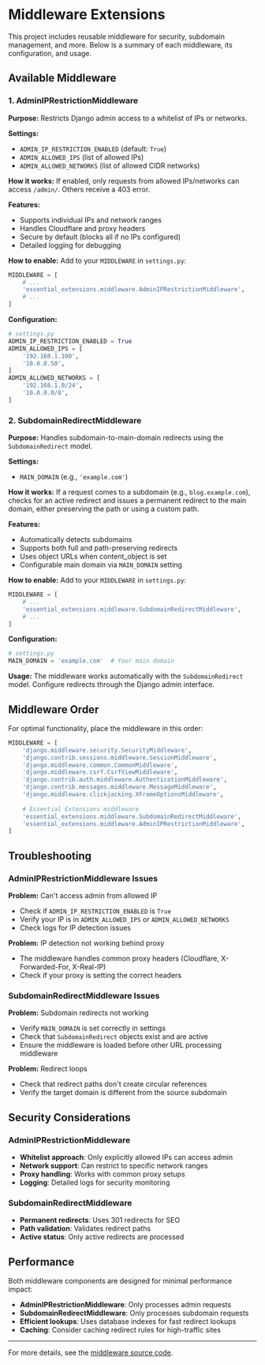 # Middleware Extensions

This project includes reusable middleware for security, subdomain management, and more. Below is a summary of each middleware, its configuration, and usage.

## Available Middleware

### 1. AdminIPRestrictionMiddleware

**Purpose:** Restricts Django admin access to a whitelist of IPs or networks.

**Settings:**
- `ADMIN_IP_RESTRICTION_ENABLED` (default: `True`)
- `ADMIN_ALLOWED_IPS` (list of allowed IPs)
- `ADMIN_ALLOWED_NETWORKS` (list of allowed CIDR networks)

**How it works:**
If enabled, only requests from allowed IPs/networks can access `/admin/`. Others receive a 403 error.

**Features:**
- Supports individual IPs and network ranges
- Handles Cloudflare and proxy headers
- Secure by default (blocks all if no IPs configured)
- Detailed logging for debugging

**How to enable:**
Add to your `MIDDLEWARE` in `settings.py`:
```python
MIDDLEWARE = [
    # ...
    'essential_extensions.middleware.AdminIPRestrictionMiddleware',
    # ...
]
```

**Configuration:**
```python
# settings.py
ADMIN_IP_RESTRICTION_ENABLED = True
ADMIN_ALLOWED_IPS = [
    '192.168.1.100',
    '10.0.0.50',
]
ADMIN_ALLOWED_NETWORKS = [
    '192.168.1.0/24',
    '10.0.0.0/8',
]
```

### 2. SubdomainRedirectMiddleware

**Purpose:** Handles subdomain-to-main-domain redirects using the `SubdomainRedirect` model.

**Settings:**
- `MAIN_DOMAIN` (e.g., `'example.com'`)

**How it works:**
If a request comes to a subdomain (e.g., `blog.example.com`), checks for an active redirect and issues a permanent redirect to the main domain, either preserving the path or using a custom path.

**Features:**
- Automatically detects subdomains
- Supports both full and path-preserving redirects
- Uses object URLs when content_object is set
- Configurable main domain via `MAIN_DOMAIN` setting

**How to enable:**
Add to your `MIDDLEWARE` in `settings.py`:
```python
MIDDLEWARE = [
    # ...
    'essential_extensions.middleware.SubdomainRedirectMiddleware',
    # ...
]
```

**Configuration:**
```python
# settings.py
MAIN_DOMAIN = 'example.com'  # Your main domain
```

**Usage:**
The middleware works automatically with the `SubdomainRedirect` model. Configure redirects through the Django admin interface.

## Middleware Order

For optimal functionality, place the middleware in this order:

```python
MIDDLEWARE = [
    'django.middleware.security.SecurityMiddleware',
    'django.contrib.sessions.middleware.SessionMiddleware',
    'django.middleware.common.CommonMiddleware',
    'django.middleware.csrf.CsrfViewMiddleware',
    'django.contrib.auth.middleware.AuthenticationMiddleware',
    'django.contrib.messages.middleware.MessageMiddleware',
    'django.middleware.clickjacking.XFrameOptionsMiddleware',
    
    # Essential Extensions middleware
    'essential_extensions.middleware.SubdomainRedirectMiddleware',
    'essential_extensions.middleware.AdminIPRestrictionMiddleware',
]
```

## Troubleshooting

### AdminIPRestrictionMiddleware Issues

**Problem:** Can't access admin from allowed IP
- Check if `ADMIN_IP_RESTRICTION_ENABLED` is `True`
- Verify your IP is in `ADMIN_ALLOWED_IPS` or `ADMIN_ALLOWED_NETWORKS`
- Check logs for IP detection issues

**Problem:** IP detection not working behind proxy
- The middleware handles common proxy headers (Cloudflare, X-Forwarded-For, X-Real-IP)
- Check if your proxy is setting the correct headers

### SubdomainRedirectMiddleware Issues

**Problem:** Subdomain redirects not working
- Verify `MAIN_DOMAIN` is set correctly in settings
- Check that `SubdomainRedirect` objects exist and are active
- Ensure the middleware is loaded before other URL processing middleware

**Problem:** Redirect loops
- Check that redirect paths don't create circular references
- Verify the target domain is different from the source subdomain

## Security Considerations

### AdminIPRestrictionMiddleware

- **Whitelist approach**: Only explicitly allowed IPs can access admin
- **Network support**: Can restrict to specific network ranges
- **Proxy handling**: Works with common proxy setups
- **Logging**: Detailed logs for security monitoring

### SubdomainRedirectMiddleware

- **Permanent redirects**: Uses 301 redirects for SEO
- **Path validation**: Validates redirect paths
- **Active status**: Only active redirects are processed

## Performance

Both middleware components are designed for minimal performance impact:

- **AdminIPRestrictionMiddleware**: Only processes admin requests
- **SubdomainRedirectMiddleware**: Only processes subdomain requests
- **Efficient lookups**: Uses database indexes for fast redirect lookups
- **Caching**: Consider caching redirect rules for high-traffic sites

---

For more details, see the [middleware source code](../essential_extensions/middleware.py). 